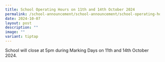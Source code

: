 ```yaml
---
title: School Operating Hours on 11th and 14th October 2024
permalink: /school-announcement/school-announcement/school-operating-hours/
date: 2024-10-07
layout: post
description: ""
image: ""
variant: tiptap
---
```

<p>School will close at 5pm during Marking Days on 11th and 14th October
2024.</p>